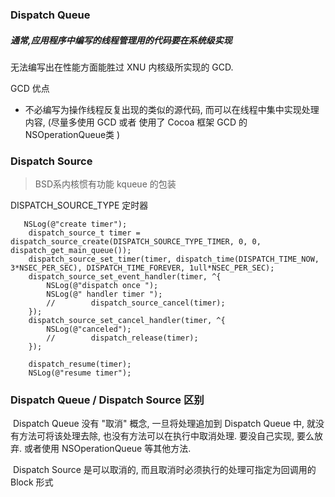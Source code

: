 ### Dispatch Queue

##### 通常,应用程序中编写的线程管理用的代码要在系统级实现

无法编写出在性能方面能胜过 XNU 内核级所实现的 GCD.

GCD 优点

- 不必编写为操作线程反复出现的类似的源代码, 而可以在线程中集中实现处理内容, (尽量多使用 GCD 或者 使用了 Cocoa 框架 GCD 的 NSOperationQueue类 )

### Dispatch Source

>  BSD系内核惯有功能 kqueue 的包装

DISPATCH_SOURCE_TYPE 定时器

```objc
   NSLog(@"create timer");
    dispatch_source_t timer = dispatch_source_create(DISPATCH_SOURCE_TYPE_TIMER, 0, 0, dispatch_get_main_queue());
    dispatch_source_set_timer(timer, dispatch_time(DISPATCH_TIME_NOW, 3*NSEC_PER_SEC), DISPATCH_TIME_FOREVER, 1ull*NSEC_PER_SEC);
    dispatch_source_set_event_handler(timer, ^{
        NSLog(@"dispatch once ");
        NSLog(@" handler timer ");
        //        dispatch_source_cancel(timer);
    });
    dispatch_source_set_cancel_handler(timer, ^{
        NSLog(@"canceled");
        //        dispatch_release(timer);
    });
    
    dispatch_resume(timer);
    NSLog(@"resume timer");
```



### Dispatch Queue / Dispatch Source 区别

​    Dispatch Queue 没有 "取消" 概念, 一旦将处理追加到 Dispatch Queue 中, 就没有方法可将该处理去除, 也没有方法可以在执行中取消处理. 要没自己实现, 要么放弃. 或者使用 NSOperationQueue 等其他方法.

​    Dispatch Source 是可以取消的, 而且取消时必须执行的处理可指定为回调用的 Block 形式 
